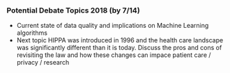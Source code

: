 ### Potential Debate Topics 2018 (by 7/14)
* Current state of data quality and implications on Machine Learning algorithms
* Next topic
HIPPA was introduced in 1996 and the health care landscape was significantly different than it is today.  Discuss the pros and cons of revisiting the law and how these changes can impace patient care / privacy / research
